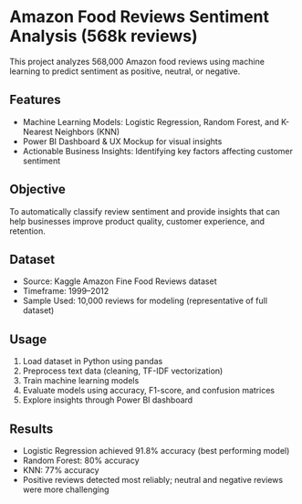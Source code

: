 # Amazon Food Reviews Sentiment Analysis (568k reviews)

This project analyzes 568,000 Amazon food reviews using machine learning to predict sentiment as positive, neutral, or negative.  

## Features
- Machine Learning Models: Logistic Regression, Random Forest, and K-Nearest Neighbors (KNN)
- Power BI Dashboard & UX Mockup for visual insights
- Actionable Business Insights: Identifying key factors affecting customer sentiment

## Objective
To automatically classify review sentiment and provide insights that can help businesses improve product quality, customer experience, and retention.

## Dataset
- Source: Kaggle Amazon Fine Food Reviews dataset
- Timeframe: 1999–2012
- Sample Used: 10,000 reviews for modeling (representative of full dataset)

## Usage
1. Load dataset in Python using pandas
2. Preprocess text data (cleaning, TF-IDF vectorization)
3. Train machine learning models
4. Evaluate models using accuracy, F1-score, and confusion matrices
5. Explore insights through Power BI dashboard

## Results
- Logistic Regression achieved 91.8% accuracy (best performing model)
- Random Forest: 80% accuracy
- KNN: 77% accuracy
- Positive reviews detected most reliably; neutral and negative reviews were more challenging

